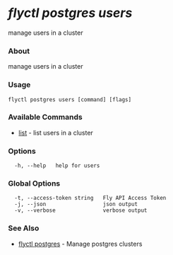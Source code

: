 # _flyctl postgres users_

manage users in a cluster

### About

manage users in a cluster

### Usage
```
flyctl postgres users [command] [flags]
```

### Available Commands
* [list](/docs/flyctl/postgres-users-list/)	 - list users in a cluster

### Options

```
  -h, --help   help for users
```

### Global Options

```
  -t, --access-token string   Fly API Access Token
  -j, --json                  json output
  -v, --verbose               verbose output
```

### See Also

* [flyctl postgres](/docs/flyctl/postgres/)	 - Manage postgres clusters

